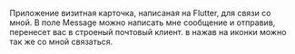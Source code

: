 Приложение визитная карточка, написаная на Flutter, для связи со мной.
В поле Message можно написать мне сообщение и отправив, перенесет вас в строеный почтовый клиент.
в нажав на иконки можно так же со мной связаться.
